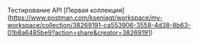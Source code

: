 Тестирование API
[Первая коллекция]
(https://www.postman.com/kseniagt/workspace/my-workspace/collection/38269191-ca553906-3558-4d38-8b63-01b8a6485be9?action=share&creator=38269191)
